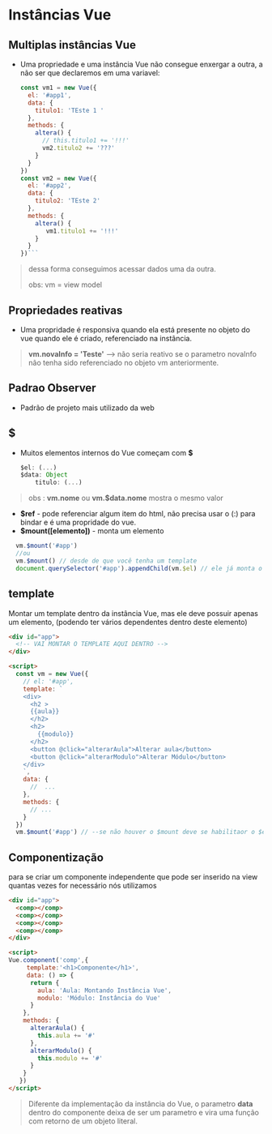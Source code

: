 # Instâncias Vue

## Multiplas instâncias Vue

* Uma propriedade e uma instância Vue não consegue enxergar a outra, a não ser que declaremos em uma variavel:
  
  ```js
  const vm1 = new Vue({
    el: '#app1',
    data: {
      titulo1: 'TEste 1 '
    },
    methods: {
      altera() {
        // this.titulo1 += '!!!'
        vm2.titulo2 += '???'
      }
    }
  })
  const vm2 = new Vue({
    el: '#app2',
    data: {
      titulo2: 'TEste 2'
    },
    methods: {
      altera() {
         vm1.titulo1 += '!!!'
      }
    }
  })``` 

> dessa forma conseguimos acessar dados uma da outra.
>
> obs: vm = view model

## Propriedades reativas 

* Uma propridade é responsiva quando ela está presente no objeto do vue quando ele é criado, referenciado na instância. 

>  **vm.novaInfo = 'Teste'** --> não seria reativo se o parametro novaInfo não tenha sido referenciado no objeto vm anteriormente.

## Padrao Observer 

* Padrão de projeto mais utilizado da web



## $

* Muitos elementos internos do Vue começam com **$**
  
  ``` js
  $el: (...)
  $data: Object
      titulo: (...)
  ```

> obs : **vm.nome** ou **vm.$data.nome** mostra o mesmo valor

* **$ref** - pode referenciar algum item do html, não precisa usar o (:) para bindar e é uma propridade do vue.
* **$mount([elemento])** - monta um elemento
  
``` js
  vm.$mount('#app')
  //ou  
  vm.$mount() // desde de que você tenha um template 
  document.querySelector('#app').appendChild(vm.$el) // ele já monta o $el
```


## template 
Montar um template dentro da instância Vue, mas ele deve possuir apenas um elemento, (podendo ter vários dependentes dentro deste elemento)

``` html
<div id="app">
  <!-- VAI MONTAR O TEMPLATE AQUI DENTRO -->
</div>

<script>
  const vm = new Vue({
    // el: '#app',
    template: `
    <div>
      <h2 >
      {{aula}} 
      </h2>
      <h2>
        {{modulo}}
      </h2>
      <button @click="alterarAula">Alterar aula</button>
      <button @click="alterarModulo">Alterar Módulo</button>
    </div>
    `,
    data: {
      //  ...
    },
    methods: {
      // ...
    }
  })
  vm.$mount('#app') // --se não houver o $mount deve se habilitaor o $el
```


## Componentização

para se criar um componente independente que pode ser inserido na view quantas vezes for necessário nós utilizamos 

```html
<div id="app">
  <comp></comp>
  <comp></comp>
  <comp></comp>
  <comp></comp>
</div>

<script>
Vue.component('comp',{
     template:'<h1>Componente</h1>',
     data: () => {
      return {
        aula: 'Aula: Montando Instância Vue',
        modulo: 'Módulo: Instância do Vue'
      }
    },
    methods: {
      alterarAula() {
        this.aula += '#'
      },
      alterarModulo() {
        this.modulo += '#'
      }
    }
   })
</script>
```

> Diferente da implementação da instância do Vue, o parametro **data** dentro do componente deixa de ser um parametro e vira uma função com retorno de um objeto literal.